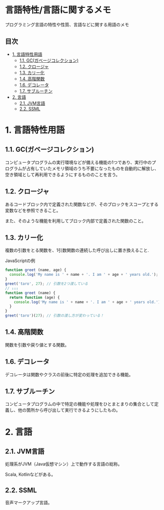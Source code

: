 # 言語特性/言語に関するメモ<!-- omit in toc -->
プログラミング言語の特性や性質、言語などに関する用語のメモ

## 目次<!-- omit in toc -->
- [1. 言語特性用語](#1-言語特性用語)
  - [1.1. GC(ガベージコレクション)](#11-gcガベージコレクション)
  - [1.2. クロージャ](#12-クロージャ)
  - [1.3. カリー化](#13-カリー化)
  - [1.4. 高階関数](#14-高階関数)
  - [1.6. デコレータ](#16-デコレータ)
  - [1.7. サブルーチン](#17-サブルーチン)
- [2. 言語](#2-言語)
  - [2.1. JVM言語](#21-jvm言語)
  - [2.2. SSML](#22-ssml)

# 1. 言語特性用語
## 1.1. GC(ガベージコレクション)
コンピュータプログラムの実行環境などが備える機能の1つであり、実行中のプログラムが占有していたメモリ領域のうち不要になったものを自動的に解放し、空き領域として再利用できるようにするもののことを言う。

## 1.2. クロージャ
あるコードブロック内で定義された関数などが、そのブロックをスコープとする変数などを参照できること。

また、そのような機能を利用してブロック内部で定義された関数のこと。

## 1.3. カリー化
複数の引数をとる関数を、1引数関数の連続した呼び出しに置き換えること.

JavaScriptの例
```js
function greet (name, age) {
  console.log('My name is ' + name + '. I am ' + age + ' years old.');
}
greet('taro', 27); // 引数を2つ渡している
// ↓↓↓
function greet (name) {
  return function (age) {
    console.log('My name is ' + name + '. I am ' + age + ' years old.');
  }
}
greet('taro')(27); // 引数の渡し方が変わっている！
```

## 1.4. 高階関数
関数を引数や戻り値とする関数。

## 1.6. デコレータ
デコレータは関数やクラスの前後に特定の処理を追加できる機能。

## 1.7. サブルーチン
コンピュータプログラムの中で特定の機能や処理をひとまとまりの集合として定義し、他の箇所から呼び出して実行できるようにしたもの。

# 2. 言語
## 2.1. JVM言語
処理系がJVM（Java仮想マシン）上で動作する言語の総称。

Scala, Kotlinなどがある。

## 2.2. SSML
音声マークアップ言語。




